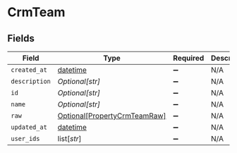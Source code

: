 # CrmTeam


## Fields

| Field                                                                        | Type                                                                         | Required                                                                     | Description                                                                  |
| ---------------------------------------------------------------------------- | ---------------------------------------------------------------------------- | ---------------------------------------------------------------------------- | ---------------------------------------------------------------------------- |
| `created_at`                                                                 | [datetime](https://docs.python.org/3/library/datetime.html#datetime-objects) | :heavy_minus_sign:                                                           | N/A                                                                          |
| `description`                                                                | *Optional[str]*                                                              | :heavy_minus_sign:                                                           | N/A                                                                          |
| `id`                                                                         | *Optional[str]*                                                              | :heavy_minus_sign:                                                           | N/A                                                                          |
| `name`                                                                       | *Optional[str]*                                                              | :heavy_minus_sign:                                                           | N/A                                                                          |
| `raw`                                                                        | [Optional[PropertyCrmTeamRaw]](../../models/shared/propertycrmteamraw.md)    | :heavy_minus_sign:                                                           | N/A                                                                          |
| `updated_at`                                                                 | [datetime](https://docs.python.org/3/library/datetime.html#datetime-objects) | :heavy_minus_sign:                                                           | N/A                                                                          |
| `user_ids`                                                                   | list[*str*]                                                                  | :heavy_minus_sign:                                                           | N/A                                                                          |